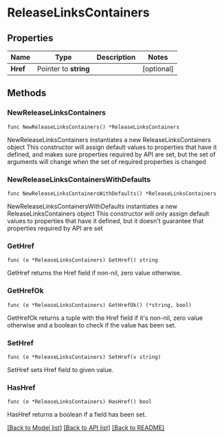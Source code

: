 # ReleaseLinksContainers

## Properties

Name | Type | Description | Notes
------------ | ------------- | ------------- | -------------
**Href** | Pointer to **string** |  | [optional] 

## Methods

### NewReleaseLinksContainers

`func NewReleaseLinksContainers() *ReleaseLinksContainers`

NewReleaseLinksContainers instantiates a new ReleaseLinksContainers object
This constructor will assign default values to properties that have it defined,
and makes sure properties required by API are set, but the set of arguments
will change when the set of required properties is changed

### NewReleaseLinksContainersWithDefaults

`func NewReleaseLinksContainersWithDefaults() *ReleaseLinksContainers`

NewReleaseLinksContainersWithDefaults instantiates a new ReleaseLinksContainers object
This constructor will only assign default values to properties that have it defined,
but it doesn't guarantee that properties required by API are set

### GetHref

`func (o *ReleaseLinksContainers) GetHref() string`

GetHref returns the Href field if non-nil, zero value otherwise.

### GetHrefOk

`func (o *ReleaseLinksContainers) GetHrefOk() (*string, bool)`

GetHrefOk returns a tuple with the Href field if it's non-nil, zero value otherwise
and a boolean to check if the value has been set.

### SetHref

`func (o *ReleaseLinksContainers) SetHref(v string)`

SetHref sets Href field to given value.

### HasHref

`func (o *ReleaseLinksContainers) HasHref() bool`

HasHref returns a boolean if a field has been set.


[[Back to Model list]](../README.md#documentation-for-models) [[Back to API list]](../README.md#documentation-for-api-endpoints) [[Back to README]](../README.md)


